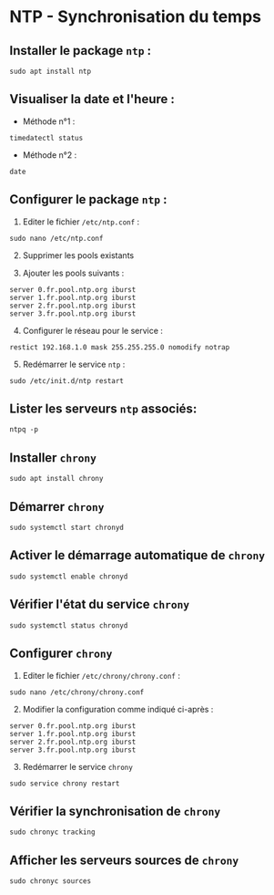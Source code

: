 # NTP - Synchronisation du temps

## Installer le package `ntp` :

```shell
sudo apt install ntp
```

## Visualiser la date et l'heure :

* Méthode n°1 :

```shell
timedatectl status
```

* Méthode n°2 :

```shell
date
```

## Configurer le package `ntp` :

1. Editer le fichier `/etc/ntp.conf` :

```shell
sudo nano /etc/ntp.conf
```

2. Supprimer les pools existants

3. Ajouter les pools suivants :

```shell
server 0.fr.pool.ntp.org iburst
server 1.fr.pool.ntp.org iburst
server 2.fr.pool.ntp.org iburst
server 3.fr.pool.ntp.org iburst
```

4. Configurer le réseau pour le service :

```shell
restict 192.168.1.0 mask 255.255.255.0 nomodify notrap
```

5. Redémarrer le service `ntp` :

```shell
sudo /etc/init.d/ntp restart
```

## Lister les serveurs `ntp` associés:

```shell
ntpq -p
```

## Installer `chrony`

```shell
sudo apt install chrony
```

## Démarrer `chrony`

```shell
sudo systemctl start chronyd
```

## Activer le démarrage automatique de `chrony`

```shell
sudo systemctl enable chronyd
```

## Vérifier l'état du service `chrony`

```shell
sudo systemctl status chronyd
```

## Configurer `chrony`

1. Editer le fichier `/etc/chrony/chrony.conf` :

```shell
sudo nano /etc/chrony/chrony.conf
```

2. Modifier la configuration comme indiqué ci-après :

```shell
server 0.fr.pool.ntp.org iburst
server 1.fr.pool.ntp.org iburst
server 2.fr.pool.ntp.org iburst
server 3.fr.pool.ntp.org iburst
```

3. Redémarrer le service `chrony`

```shell
sudo service chrony restart
```

## Vérifier la synchronisation de `chrony`

```shell
sudo chronyc tracking
```

## Afficher les serveurs sources de `chrony`

```shell
sudo chronyc sources
```
